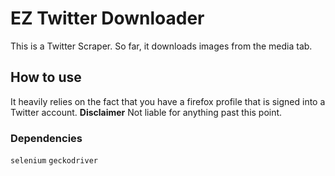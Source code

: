 # EZ Twitter Downloader
This is a Twitter Scraper. So far, it downloads images from the media tab.

## How to use
It heavily relies on the fact that you have a firefox profile that is signed into a Twitter account.
**Disclaimer** Not liable for anything past this point.

### Dependencies
`selenium`
`geckodriver`

